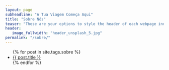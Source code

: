 ```yaml
---
layout: page
subheadline: "A Tua Viagem Começa Aqui"
title: "Sobre Nós"
teaser: "These are your options to style the header of each webpage individually. <em>Feeling Responsive</em> uses <a href='http://srobbin.com/jquery-plugins/backstretch/'>Backstretch by Scott Robin</a> to expand them from left to right. The width should be 1600 pixel or higher using a ratio like 16:9 or 21:9 or 2:1."
header:
   image_fullwidth: "header_unsplash_5.jpg"
permalink: "/sobre/"
---
```

<ul>
    {% for post in site.tags.sobre %}
    <li><a href="{{ site.url }}{{ site.baseurl }}{{ post.url }}">{{ post.title }}</a></li>
    {% endfor %}
</ul>
